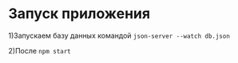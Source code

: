 # Запуск приложения

1)Запускаем базу данных командой `json-server --watch db.json`

2)После `npm start`

